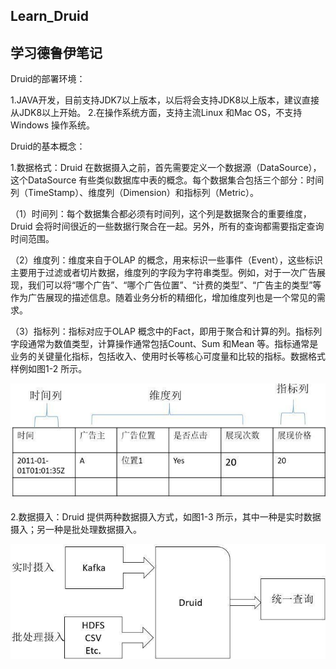 ## Learn_Druid
## 学习德鲁伊笔记

Druid的部署环境：

1.JAVA开发，目前支持JDK7以上版本，以后将会支持JDK8以上版本，建议直接从JDK8以上开始。
2.在操作系统方面，支持主流Linux 和Mac OS，不支持Windows 操作系统。

Druid的基本概念：

1.数据格式：Druid 在数据摄入之前，首先需要定义一个数据源（DataSource），这个DataSource 有些类似数据库中表的概念。每个数据集合包括三个部分：时间列（TimeStamp）、维度列（Dimension）和指标列（Metric）。

（1）时间列：每个数据集合都必须有时间列，这个列是数据聚合的重要维度，Druid 会将时间很近的一些数据行聚合在一起。另外，所有的查询都需要指定查询时间范围。

（2）维度列：维度来自于OLAP 的概念，用来标识一些事件（Event），这些标识主要用于过滤或者切片数据，维度列的字段为字符串类型。例如，对于一次广告展现，我们可以将“哪个广告”、“哪个广告位置”、“计费的类型”、“广告主的类型”等作为广告展现的描述信息。随着业务分析的精细化，增加维度列也是一个常见的需求。

（3）指标列：指标对应于OLAP 概念中的Fact，即用于聚合和计算的列。指标列字段通常为数值类型，计算操作通常包括Count、Sum 和Mean 等。指标通常是业务的关键量化指标，包括收入、使用时长等核心可度量和比较的指标。数据格式样例如图1-2 所示。

<img src="https://github.com/jiaming9844/learn_druid/blob/master/image/2017022015123066.jpg"/>
 

2.数据摄入：Druid 提供两种数据摄入方式，如图1-3 所示，其中一种是实时数据摄入；另一种是批处理数据摄入。

<img src="https://github.com/jiaming9844/learn_druid/blob/master/image/2017022015123158.jpg"/>
